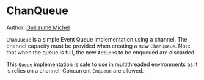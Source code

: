 # ChanQueue

Author: [Guillaume Michel](https://github.com/guillaumemichel)

`ChanQueue` is a simple Event Queue implementation using a channel. The channel capacity must be provided when creating a new `ChanQueue`. Note that when the queue is full, the new `Action`s to be enqueued are discarded.

This `Queue` implementation is safe to use in multithreaded environments as it is relies on a channel. Concurrent `Enqueue` are allowed.